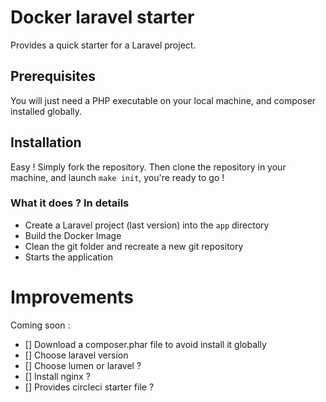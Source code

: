 # Docker laravel starter

Provides a quick starter for a Laravel project.

## Prerequisites
You will just need a PHP executable on your local machine, and composer installed globally.


## Installation

Easy ! Simply fork the repository. Then clone the repository in your machine, and launch `make init`, you're ready to go !

### What it does ? In details
* Create a Laravel project (last version) into the `app` directory
* Build the Docker Image
* Clean the git folder and recreate a new git repository
* Starts the application


# Improvements

Coming soon :

- [] Download a composer.phar file to avoid install it globally
- [] Choose laravel version
- [] Choose lumen or laravel ? 
- [] Install nginx ?
- [] Provides circleci starter file ?

